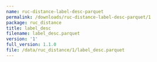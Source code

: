 ```yaml
---
name: ruc-distance-label-desc-parquet
permalink: /downloads/ruc-distance-label-desc-parquet/1
package: ruc_distance
title: label_desc
filename: label_desc.parquet
version: '1'
full_version: 1.1.0
file: /data/ruc_distance/1/label_desc.parquet
---
```

